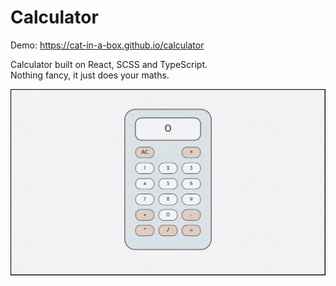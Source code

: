 # Calculator

Demo: https://cat-in-a-box.github.io/calculator 

Calculator built on React, SCSS and TypeScript. <br>
Nothing fancy, it just does your maths.<br>

![](screenshot.png)
